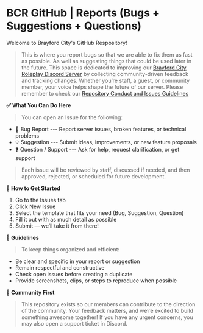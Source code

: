 # BCR GitHub | Reports (Bugs + Suggestions + Questions)
Welcome to Brayford City's GitHub Respository! 
> This is where you report bugs so that we are able to fix them as fast as possible. As well as suggesting things that could be used later in the future. This space is dedicated to improving our [Brayford City Roleplay Discord Server](https://discord.gg/AJ3Ksxg3gS) by collecting community-driven feedback and tracking changes. Whether you’re staff, a guest, or community member, your voice helps shape the future of our server. Please remember to check our [Repository Conduct and Issues Guidelines](https://github.com/Arctic-Claw/bcr-reports-bugs-suggestions/discussions/12#discussion-9093843)

**✅ What You Can Do Here**
> You can open an Issue for the following:
- 👾 Bug Report --- Report server issues, broken features, or technical problems
- 💡 Suggestion --- Submit ideas, improvements, or new feature proposals
- ❓ Question / Support --- Ask for help, request clarification, or get support
> Each issue will be reviewed by staff, discussed if needed, and then approved, rejected, or scheduled for future development.

**🧭 How to Get Started**
1) Go to the Issues tab
2) Click New Issue
3) Select the template that fits your need (Bug, Suggestion, Question)
4) Fill it out with as much detail as possible
5) Submit — we’ll take it from there!
   
**📌 Guidelines**
> To keep things organized and efficient:
- Be clear and specific in your report or suggestion
- Remain respectful and constructive
- Check open issues before creating a duplicate
- Provide screenshots, clips, or steps to reproduce when possible

**🤝 Community First**
> This repository exists so our members can contribute to the direction of the community. Your feedback matters, and we’re excited to build something awesome together!
> If you have any urgent concerns, you may also open a support ticket in Discord.
